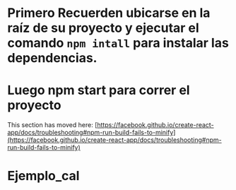 # Primero Recuerden ubicarse en la raíz de su proyecto y ejecutar el comando `npm intall` para instalar las dependencias. 
# Luego npm start para correr el proyecto

This section has moved here: [https://facebook.github.io/create-react-app/docs/troubleshooting#npm-run-build-fails-to-minify](https://facebook.github.io/create-react-app/docs/troubleshooting#npm-run-build-fails-to-minify)
# Ejemplo_cal

